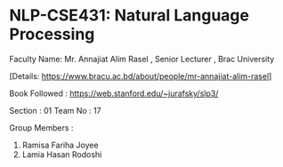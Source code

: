 # NLP-CSE431: Natural Language Processing

Faculty Name: Mr. Annajiat Alim Rasel , Senior Lecturer , Brac University

[Details: https://www.bracu.ac.bd/about/people/mr-annajiat-alim-rasel]

Book Followed : https://web.stanford.edu/~jurafsky/slp3/

Section : 01
Team No : 17

Group Members :
1. Ramisa Fariha Joyee
2. Lamia Hasan Rodoshi
